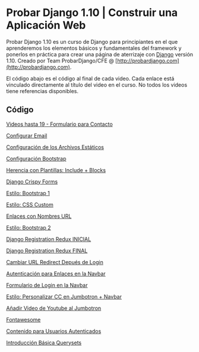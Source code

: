 Probar Django 1.10 | Construir una Aplicación Web
=========

Probar Django 1.10 es un curso de Django para principiantes en el que aprenderemos los elementos básicos y fundamentales del framework y ponerlos en práctica para crear una página de aterrizaje con [Django](http://djangoproject.com) versión 1.10. Creado por Team ProbarDjango/CFE @ [http://probardjango.com](http://probardjango.com).


El código abajo es el código al final de cada video. Cada enlace está vinculado directamente al título del video en el curso. No todos los videos tiene referencias disponibles. 

## Código

[Videos hasta 19 - Formulario para Contacto](https://github.com/probardjango/Probar-Django-1.10/tree/17d06f7e4e3731c5597fbf65f35a53557383280c)

[Configurar Email](https://github.com/probardjango/Probar-Django-1.10/tree/736f85925e31cde1eb322b86af981de3e2516824)

[Configuración de los Archivos Estáticos](https://github.com/probardjango/Probar-Django-1.10/tree/d4d8353883e2cf911a37855144a244e9337a5bf4)

[Configuración Bootstrap](https://github.com/probardjango/Probar-Django-1.10/tree/878160fac88696df9c9e6a4ac1fa166736c35f80)

[Herencia con Plantillas: Include + Blocks](https://github.com/probardjango/Probar-Django-1.10/tree/c35fa18dc6efae299581a8cdaca5c96d72e5c50f)

[Django Crispy Forms](https://github.com/probardjango/Probar-Django-1.10/tree/f36c2b2154c40138f904a299db124971c5bc8458)

[Estilo: Bootstrap 1](https://github.com/probardjango/Probar-Django-1.10/tree/1489c301f62249ae844a6a4afab946bbd8e85baf)

[Estilo: CSS Custom](https://github.com/probardjango/Probar-Django-1.10/tree/08cc78b9e34455042c8013e466cf3cc6af6b1cb4)

[Enlaces con Nombres URL](https://github.com/probardjango/Probar-Django-1.10/tree/e37ad3efccf4c97ab645c57104dee8a3ff4f5aa7)

[Estilo: Bootstrap 2](https://github.com/probardjango/Probar-Django-1.10/tree/c5bfb21ffbc7455f808a3c9df827fcce395c9ed7)

[Django Registration Redux INICIAL](https://github.com/probardjango/Probar-Django-1.10/tree/e377521333f298bf152fbb2b39206da55e0ad393)

[Django Registration Redux FINAL](https://github.com/probardjango/Probar-Django-1.10/tree/bc0b7acac4a741a3959e164c6e552b58602c7b89)

[Cambiar URL Redirect Depués de Login](https://github.com/probardjango/Probar-Django-1.10/tree/bbd6bcfb10b506920beedaf0dd6a639196cbf2ba)

[Autenticación para Enlaces en la Navbar](https://github.com/probardjango/Probar-Django-1.10/tree/a03717970a5aea9db8412a18c35989d6fdbfd3f5)

[Formulario de Login en la Navbar](https://github.com/probardjango/Probar-Django-1.10/tree/e31fb3d910092c43d42c6e9acfed6616b964e985)

[Estilo: Personalizar CC en Jumbotron + Navbar](https://github.com/probardjango/Probar-Django-1.10/tree/db70dd2e075c56732cd6feb5d2a1bcf5bb85d7b5)

[Añadir Video de Youtube al Jumbotron](https://github.com/probardjango/Probar-Django-1.10/tree/ceb7d48085c8cd3e79385edf8a08694f32c9d480)

[Fontawesome](https://github.com/probardjango/Probar-Django-1.10/tree/4f262825d2a23b460f8f64ebb386a41652350cf5)

[Contenido para Usuarios Autenticados](https://github.com/probardjango/Probar-Django-1.10/tree/3241166038b74a3741998c0057c4ea9440846935)

[Introducción Básica Querysets](https://github.com/probardjango/Probar-Django-1.10/tree/d64a968c49a50123f6d6b57a55548d4f740e44a2)